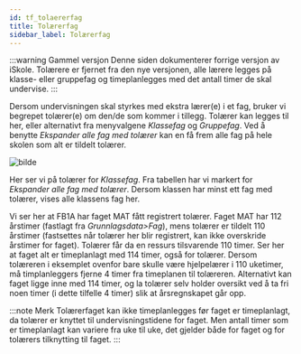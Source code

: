 ```yaml
---
id: tf_tolaererfag
title: Tolærerfag
sidebar_label: Tolærerfag
---
```


:::warning Gammel versjon 
Denne siden dokumenterer forrige versjon av iSkole. Tolærere er fjernet fra den nye versjonen, alle lærere legges på klasse- eller gruppefag og timeplanlegges med det antall timer de skal undervise.
:::

Dersom undervisningen skal styrkes med ekstra lærer(e) i et fag, bruker vi begrepet tolærer(e) om den/de som kommer i tillegg. Tolærer kan legges til her, eller alternativt fra menyvalgene _Klassefag_ og _Gruppefag_. Ved å benytte _Ekspander alle fag med tolærer_ kan en få frem alle fag på hele skolen som alt er tildelt tolærer.

![bilde](https://user-images.githubusercontent.com/80097133/146538359-70fdd5a6-e6a0-4bb8-aa3b-bf95fee4c7b7.png)

Her ser vi på tolærer for _Klassefag_.
Fra tabellen har vi markert for _Ekspander alle fag med tolærer_. Dersom klassen har minst ett fag med tolærer, vises alle klassens fag her. 

Vi ser her at FB1A har faget MAT fått registrert tolærer. Faget MAT har 112 årstimer (fastlagt fra _Grunnlagsdata>Fag_), mens tolærer er tildelt 110 årstimer (fastsettes når tolærer her blir registrert, kan ikke overskride årstimer for faget). Tolærer får da en ressurs tilsvarende 110 timer. Ser her at faget alt er timeplanlagt med 114 timer, også for tolærer. Dersom tolæreren i eksemplet ovenfor bare skulle være hjelpelærer i 110 uketimer, må timplanleggers fjerne 4 timer fra timeplanen til tolæreren. Alternativt kan faget ligge inne med 114 timer, og la tolærer selv holder oversikt ved å ta fri noen timer (i dette tilfelle 4 timer) slik at årsregnskapet går opp.

:::note Merk
Tolærerfaget kan ikke timeplanlegges før faget er timeplanlagt, da tolærer er knyttet til undervisningstidene for faget. Men antall timer som er timeplanlagt kan variere fra uke til uke, det gjelder både for faget og for tolærers tilknytting til faget.
:::
